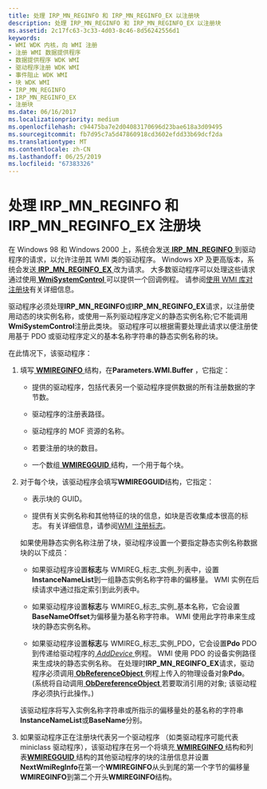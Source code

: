 ```yaml
---
title: 处理 IRP_MN_REGINFO 和 IRP_MN_REGINFO_EX 以注册块
description: 处理 IRP_MN_REGINFO 和 IRP_MN_REGINFO_EX 以注册块
ms.assetid: 2c17fc63-3c33-4d03-8c46-8d56242556d1
keywords:
- WMI WDK 内核，向 WMI 注册
- 注册 WMI 数据提供程序
- 数据提供程序 WDK WMI
- 驱动程序注册 WDK WMI
- 事件阻止 WDK WMI
- 块 WDK WMI
- IRP_MN_REGINFO
- IRP_MN_REGINFO_EX
- 注册块
ms.date: 06/16/2017
ms.localizationpriority: medium
ms.openlocfilehash: c94475ba7e2d04083170696d23bae618a3d09495
ms.sourcegitcommit: fb7d95c7a5d47860918cd3602efdd33b69dcf2da
ms.translationtype: MT
ms.contentlocale: zh-CN
ms.lasthandoff: 06/25/2019
ms.locfileid: "67383326"
---
```

# <a name="handling-irpmnreginfo-and-irpmnreginfoex-to-register-blocks"></a>处理 IRP\_MN\_REGINFO 和 IRP\_MN\_REGINFO\_EX 注册块





在 Windows 98 和 Windows 2000 上，系统会发送[ **IRP\_MN\_REGINFO** ](https://docs.microsoft.com/windows-hardware/drivers/kernel/irp-mn-reginfo)到驱动程序的请求，以允许注册其 WMI 类的驱动程序。 Windows XP 及更高版本，系统会发送[ **IRP\_MN\_REGINFO\_EX** ](https://docs.microsoft.com/windows-hardware/drivers/kernel/irp-mn-reginfo-ex)改为请求。 大多数驱动程序可以处理这些请求通过使用[ **WmiSystemControl** ](https://docs.microsoft.com/windows-hardware/drivers/ddi/content/wmilib/nf-wmilib-wmisystemcontrol)可以提供一个回调例程。 请参阅[使用 WMI 库对注册块](using-the-wmi-library-to-register-blocks.md)有关详细信息。

驱动程序必须处理**IRP\_MN\_REGINFO**或**IRP\_MN\_REGINFO\_EX**请求，以注册使用动态的块实例名称，或使用一系列驱动程序定义的静态实例名称;它不能调用**WmiSystemControl**注册此类块。 驱动程序可以根据需要处理此请求以便注册使用基于 PDO 或驱动程序定义的基本名称字符串的静态实例名称的块。

在此情况下，该驱动程序：

1.  填写[ **WMIREGINFO** ](https://docs.microsoft.com/windows-hardware/drivers/ddi/content/wmistr/ns-wmistr-wmireginfow)结构，在**Parameters.WMI.Buffer** ，它指定：

    -   提供的驱动程序，包括代表另一个驱动程序提供数据的所有注册数据的字节数。

    -   驱动程序的注册表路径。

    -   驱动程序的 MOF 资源的名称。

    -   若要注册的块的数目。

    -   一个数组[ **WMIREGGUID** ](https://docs.microsoft.com/windows-hardware/drivers/ddi/content/wmistr/ns-wmistr-wmiregguidw)结构，一个用于每个块。

2.  对于每个块，该驱动程序会填写**WMIREGGUID**结构，它指定：

    -   表示块的 GUID。

    -   提供有关实例名称和其他特征的块的信息，如块是否收集成本很高的标志。 有关详细信息，请参阅[WMI 注册标志](wmi-registration-flags.md)。

    如果使用静态实例名称注册了块，驱动程序设置一个要指定静态实例名称数据块的以下成员：

    -   如果驱动程序设置**标志**与 WMIREG\_标志\_实例\_列表中，设置**InstanceNameList**到一组静态实例名称字符串的偏移量。 WMI 实例在后续请求中通过指定索引到此列表中。

    -   如果驱动程序设置**标志**与 WMIREG\_标志\_实例\_基本名称，它会设置**BaseNameOffset**为偏移量为基名称字符串。 WMI 使用此字符串来生成块的静态实例名称。

    -   如果驱动程序设置**标志**与 WMIREG\_标志\_实例\_PDO，它会设置**Pdo** PDO 到传递给驱动程序的[ *AddDevice* ](https://docs.microsoft.com/windows-hardware/drivers/ddi/content/wdm/nc-wdm-driver_add_device)例程。 WMI 使用 PDO 的设备实例路径来生成块的静态实例名称。 在处理时**IRP\_MN\_REGINFO\_EX**请求，驱动程序必须调用[ **ObReferenceObject** ](https://docs.microsoft.com/windows-hardware/drivers/ddi/content/wdm/nf-wdm-obfreferenceobject)例程上传入的物理设备对象**Pdo**。 (系统将自动调用[ **ObDereferenceObject** ](https://docs.microsoft.com/windows-hardware/drivers/ddi/content/wdm/nf-wdm-obdereferenceobject)若要取消引用的对象; 该驱动程序必须执行此操作。)

    该驱动程序将写入实例名称字符串或所指示的偏移量处的基名称的字符串**InstanceNameList**或**BaseName**分别。

3.  如果驱动程序正在注册块代表另一个驱动程序 （如类驱动程序可能代表 miniclass 驱动程序），该驱动程序在另一个将填充[ **WMIREGINFO** ](https://docs.microsoft.com/windows-hardware/drivers/ddi/content/wmistr/ns-wmistr-wmireginfow)结构和列表[**WMIREGGUID** ](https://docs.microsoft.com/windows-hardware/drivers/ddi/content/wmistr/ns-wmistr-wmiregguidw)结构的其他驱动程序的块的注册信息并设置**NextWmiRegInfo**在第一个**WMIREGINFO**从头到尾的第一个字节的偏移量**WMIREGINFO**到第二个开头**WMIREGINFO**结构。

 

 




